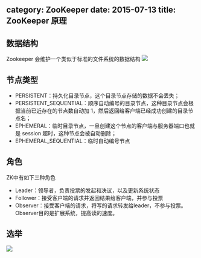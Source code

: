 category: ZooKeeper
date: 2015-07-13
title: ZooKeeper 原理
---

## 数据结构
Zookeeper 会维护一个类似于标准的文件系统的数据结构
![](https://raw.githubusercontent.com/yu66/blog-website/images/zookeeper/data-node-tree.jpg)

## 节点类型
* PERSISTENT：持久化目录节点，这个目录节点存储的数据不会丢失；
* PERSISTENT_SEQUENTIAL：顺序自动编号的目录节点，这种目录节点会根据当前已近存在的节点数自动加 1，然后返回给客户端已经成功创建的目录节点名；
* EPHEMERAL：临时目录节点，一旦创建这个节点的客户端与服务器端口也就是 session 超时，这种节点会被自动删除；
* EPHEMERAL_SEQUENTIAL：临时自动编号节点

## 角色
ZK中有如下三种角色
* Leader：领导者，负责投票的发起和决议，以及更新系统状态
* Follower：接受客户端的请求并返回结果给客户端，并参与投票
* Observer：接受客户端的请求，将写的请求转发给leader，不参与投票。Observer目的是扩展系统，提高读的速度。

## 选举
![](https://raw.githubusercontent.com/yu66/blog-website/images/zookeeper/40280796_2.jpg)